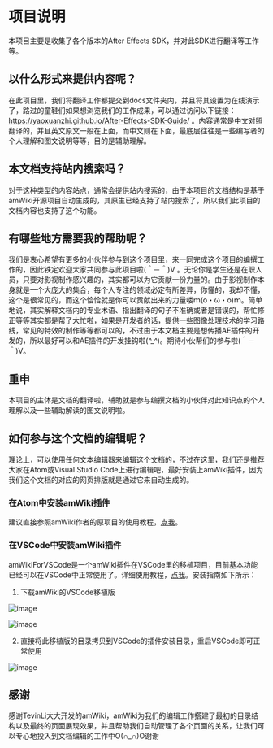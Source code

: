 ﻿# 项目说明
本项目主要是收集了各个版本的After Effects SDK，并对此SDK进行翻译等工作等。

## 以什么形式来提供内容呢？
在此项目里，我们将翻译工作都提交到docs文件夹内，并且将其设置为在线演示了，路过的童鞋们如果想浏览我们的工作成果，可以通过访问以下链接：
https://yaoxuanzhi.github.io/After-Effects-SDK-Guide/ 。内容通常是中文对照翻译的，并且英文原文一般在上面，而中文则在下面，最底层往往是一些编写者的个人理解和图文说明等等，目的是辅助理解。

## 本文档支持站内搜索吗？
对于这种类型的内容站点，通常会提供站内搜索的，由于本项目的文档结构是基于amWiki开源项目自动生成的，其原生已经支持了站内搜索了，所以我们此项目的文档内容也支持了这个功能。

## 有哪些地方需要我的帮助呢？
我们是衷心希望有更多的小伙伴参与到这个项目里，来一同完成这个项目的编撰工作的，因此铁定欢迎大家共同参与此项目啦(＾－＾)V 。无论你是学生还是在职人员，只要对影视制作感兴趣的，其实都可以为它贡献一份力量的。由于影视制作本身就是一个大庞大的集合，每个人专注的领域必定有所差异，你懂的，我却不懂，这个是很常见的，而这个恰恰就是你可以贡献出来的力量喽ｍ(o・ω・o)ｍ。简单地说，其实解释文档内的专业术语、指出翻译的句子不准确或者是错误的，帮忙修正等等其实都是帮了大忙啦，如果是开发者的话，提供一些图像处理技术的学习路线，常见的特效的制作等等都可以的，不过由于本文档主要是想传播AE插件的开发的，所以最好可以和AE插件的开发挂钩啦(*^_^*)。期待小伙帮们的参与啦(＾－＾)V。

## 重申
本项目的主体是文档的翻译啦，辅助就是参与编撰文档的小伙伴对此知识点的个人理解以及一些辅助解读的图文说明啦。

## 如何参与这个文档的编辑呢？
理论上，可以使用任何文本编辑器来编辑这个文档的，不过在这里，我们还是推荐大家在Atom或Visual Studio Code上进行编辑吧，最好安装上amWiki插件，因为我们这个文档的对应的网页排版就是通过它来自动生成的。

### 在Atom中安装amWiki插件
建议直接参照amWiki作者的原项目的使用教程，[点我](https://github.com/TevinLi/amWiki)。

### 在VSCode中安装amWiki插件
amWikiForVSCode是一个amWiki插件在VSCode里的移植项目，目前基本功能已经可以在VSCode中正常使用了。详细使用教程，[点我](https://github.com/YaoXuanZhi/amWikiForVSCode)。安装指南如下所示：

1. 下载amWiki的VSCode移植版

![image](https://cloud.githubusercontent.com/assets/14124918/22090378/346d2f64-de2c-11e6-9d54-17bd5b08ed0a.png)

![image](https://cloud.githubusercontent.com/assets/14124918/22090471/c5b855c0-de2c-11e6-9c04-edfd5031b546.png)

2. 直接将此移植版的目录拷贝到VSCode的插件安装目录，重启VSCode即可正常使用

![image](https://cloud.githubusercontent.com/assets/14124918/22090431/7b41c328-de2c-11e6-9711-2831e21f44a1.png)

## 感谢
感谢TevinLi大大开发的amWiki，amWiki为我们的编辑工作搭建了最初的目录结构以及最终的页面展现效果，并且帮助我们自动管理了各个页面的关系，让我们可以专心地投入到文档编辑的工作中O(∩_∩)O谢谢
